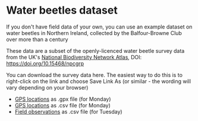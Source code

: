 # Water beetles dataset

If you don't have field data of your own, you can use an example dataset on water beetles in Northern Ireland, collected by the Balfour-Browne Club over more than a century

These data are a subset of the openly-licenced water beetle survey data from the UK's [National Biodiversity Network Atlas](https://registry.nbnatlas.org/public/showDataResource/dr686), DOI: https://doi.org/10.15468/npcgrp

You can download the survey data here.  The easiest way to do this is to right-click on the link and choose Save Link As (or similar - the wording will vary depending on your browser)
- [GPS locations](https://raw.githubusercontent.com/verdantlearn/gis-refresher-gps-field-obs/master/datasets/waterbeetles_wpts.gpx) as .gpx file (for Monday)
- [GPS locations](https://raw.githubusercontent.com/verdantlearn/gis-refresher-gps-field-obs/master/datasets/waterbeetles_wpts.csv) as .csv file (for Monday)
- [Field observations](https://raw.githubusercontent.com/verdantlearn/gis-refresher-gps-field-obs/master/datasets/waterbeetles_fieldobs.csv) as .csv file (for Tuesday)
